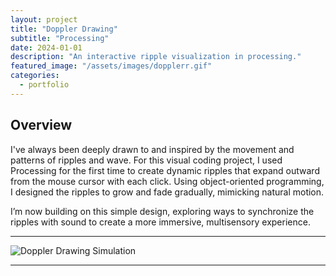 ```yaml
---
layout: project
title: "Doppler Drawing"
subtitle: "Processing"
date: 2024-01-01
description: "An interactive ripple visualization in processing."
featured_image: "/assets/images/dopplerr.gif"
categories:
  - portfolio
---
```


## Overview


I've always been deeply drawn to and inspired by the movement and patterns of ripples and wave. For this visual coding project, I used Processing for the first time to create dynamic ripples that expand outward from the mouse cursor with each click. Using object-oriented programming, I designed the ripples to grow and fade gradually, mimicking natural motion.

I’m now building on this simple design, exploring ways to synchronize the ripples with sound to create a more immersive, multisensory experience.

---

<!-- ![Doppler Drawing Simulation](/assets/images/dopplerr.gif) -->
![Doppler Drawing Simulation]({{site.baseurl}}/assets/images/dopplerr.gif)

---
